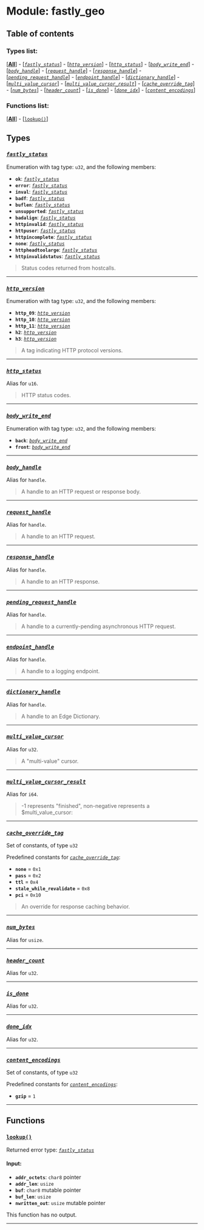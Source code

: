 
# Module: fastly_geo

## Table of contents

### Types list:

[**[All](#types)**] - [_[`fastly_status`](#fastly_status)_] - [_[`http_version`](#http_version)_] - [_[`http_status`](#http_status)_] - [_[`body_write_end`](#body_write_end)_] - [_[`body_handle`](#body_handle)_] - [_[`request_handle`](#request_handle)_] - [_[`response_handle`](#response_handle)_] - [_[`pending_request_handle`](#pending_request_handle)_] - [_[`endpoint_handle`](#endpoint_handle)_] - [_[`dictionary_handle`](#dictionary_handle)_] - [_[`multi_value_cursor`](#multi_value_cursor)_] - [_[`multi_value_cursor_result`](#multi_value_cursor_result)_] - [_[`cache_override_tag`](#cache_override_tag)_] - [_[`num_bytes`](#num_bytes)_] - [_[`header_count`](#header_count)_] - [_[`is_done`](#is_done)_] - [_[`done_idx`](#done_idx)_] - [_[`content_encodings`](#content_encodings)_]

### Functions list:

[**[All](#functions)**] - [[`lookup()`](#lookup)]

## Types

### _[`fastly_status`](#fastly_status)_

Enumeration with tag type: `u32`, and the following members:

* **`ok`**: _[`fastly_status`](#fastly_status)_
* **`error`**: _[`fastly_status`](#fastly_status)_
* **`inval`**: _[`fastly_status`](#fastly_status)_
* **`badf`**: _[`fastly_status`](#fastly_status)_
* **`buflen`**: _[`fastly_status`](#fastly_status)_
* **`unsupported`**: _[`fastly_status`](#fastly_status)_
* **`badalign`**: _[`fastly_status`](#fastly_status)_
* **`httpinvalid`**: _[`fastly_status`](#fastly_status)_
* **`httpuser`**: _[`fastly_status`](#fastly_status)_
* **`httpincomplete`**: _[`fastly_status`](#fastly_status)_
* **`none`**: _[`fastly_status`](#fastly_status)_
* **`httpheadtoolarge`**: _[`fastly_status`](#fastly_status)_
* **`httpinvalidstatus`**: _[`fastly_status`](#fastly_status)_

> Status codes returned from hostcalls.


---

### _[`http_version`](#http_version)_

Enumeration with tag type: `u32`, and the following members:

* **`http_09`**: _[`http_version`](#http_version)_
* **`http_10`**: _[`http_version`](#http_version)_
* **`http_11`**: _[`http_version`](#http_version)_
* **`h2`**: _[`http_version`](#http_version)_
* **`h3`**: _[`http_version`](#http_version)_

> A tag indicating HTTP protocol versions.


---

### _[`http_status`](#http_status)_
Alias for `u16`.


> HTTP status codes.


---

### _[`body_write_end`](#body_write_end)_

Enumeration with tag type: `u32`, and the following members:

* **`back`**: _[`body_write_end`](#body_write_end)_
* **`front`**: _[`body_write_end`](#body_write_end)_

---

### _[`body_handle`](#body_handle)_
Alias for `handle`.


> A handle to an HTTP request or response body.


---

### _[`request_handle`](#request_handle)_
Alias for `handle`.


> A handle to an HTTP request.


---

### _[`response_handle`](#response_handle)_
Alias for `handle`.


> A handle to an HTTP response.


---

### _[`pending_request_handle`](#pending_request_handle)_
Alias for `handle`.


> A handle to a currently-pending asynchronous HTTP request.


---

### _[`endpoint_handle`](#endpoint_handle)_
Alias for `handle`.


> A handle to a logging endpoint.


---

### _[`dictionary_handle`](#dictionary_handle)_
Alias for `handle`.


> A handle to an Edge Dictionary.


---

### _[`multi_value_cursor`](#multi_value_cursor)_
Alias for `u32`.


> A "multi-value" cursor.


---

### _[`multi_value_cursor_result`](#multi_value_cursor_result)_
Alias for `i64`.


> -1 represents "finished", non-negative represents a $multi_value_cursor:


---

### _[`cache_override_tag`](#cache_override_tag)_

Set of constants, of type `u32`

Predefined constants for _[`cache_override_tag`](#cache_override_tag)_:

* **`none`** = `0x1`
* **`pass`** = `0x2`
* **`ttl`** = `0x4`
* **`stale_while_revalidate`** = `0x8`
* **`pci`** = `0x10`

> An override for response caching behavior.


---

### _[`num_bytes`](#num_bytes)_
Alias for `usize`.


---

### _[`header_count`](#header_count)_
Alias for `u32`.


---

### _[`is_done`](#is_done)_
Alias for `u32`.


---

### _[`done_idx`](#done_idx)_
Alias for `u32`.


---

### _[`content_encodings`](#content_encodings)_

Set of constants, of type `u32`

Predefined constants for _[`content_encodings`](#content_encodings)_:

* **`gzip`** = `1`

---

## Functions

### [`lookup()`](#lookup)
Returned error type: _[`fastly_status`](#fastly_status)_

#### Input:

* **`addr_octets`**: `char8` pointer
* **`addr_len`**: `usize`
* **`buf`**: `char8` mutable pointer
* **`buf_len`**: `usize`
* **`nwritten_out`**: `usize` mutable pointer

This function has no output.

---

